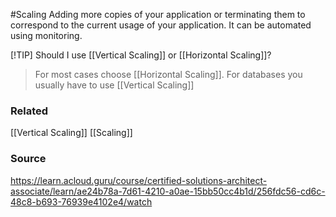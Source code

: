 #Scaling 
Adding more copies of your application or terminating them to correspond to the current usage of your application.
It can be automated using monitoring.

[!TIP] Should I use [[Vertical Scaling]] or [[Horizontal Scaling]]?
> For most cases choose [[Horizontal Scaling]]. For databases you usually have to use [[Vertical Scaling]]
### Related
[[Vertical Scaling]]
[[Scaling]]
### Source
https://learn.acloud.guru/course/certified-solutions-architect-associate/learn/ae24b78a-7d61-4210-a0ae-15bb50cc4b1d/256fdc56-cd6c-48c8-b693-76939e4102e4/watch